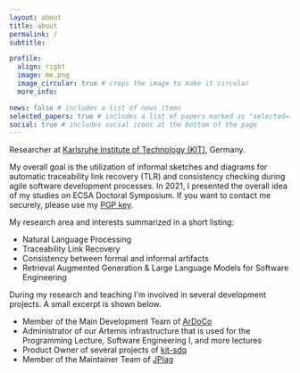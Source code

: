 ```yaml
---
layout: about
title: about
permalink: /
subtitle:

profile:
  align: right
  image: me.png
  image_circular: true # crops the image to make it circular
  more_info:

news: false # includes a list of news items
selected_papers: true # includes a list of papers marked as "selected={true}"
social: true # includes social icons at the bottom of the page
---
```


Researcher at [Karlsruhe Institute of Technology (KIT)](https://www.kit.edu/), Germany.

My overall goal is the utilization of informal sketches and diagrams for automatic traceability link recovery (TLR) and consistency checking during agile software development processes.
In 2021, I presented the overall idea of my studies on ECSA Doctoral Symposium.
If you want to contact me securely, please use my [PGP key](/assets/pgp-key/DD7EE78CAC98885B734000ADF07E8A60D810A543.asc).

My research area and interests summarized in a short listing:

- Natural Language Processing
- Traceability Link Recovery
- Consistency between formal and informal artifacts
- Retrieval Augmented Generation & Large Language Models for Software Engineering

During my research and teaching I'm involved in several development projects. A small excerpt is shown below.

- Member of the Main Development Team of [ArDoCo](/projects/ArDoCo/)
- Administrator of our Artemis infrastructure that is used for the Programming Lecture, Software Engineering I, and more lectures
- Product Owner of several projects of [kit-sdq](https://github.com/kit-sdq)
- Member of the Maintainer Team of [JPlag](https://github.com/JPlag)
